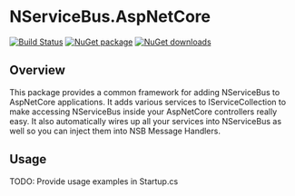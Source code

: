 # NServiceBus.AspNetCore

[![Build Status](https://dev.azure.com/NathanArnott/GitHub/_apis/build/status/NServiceBus.AspNetCore?branchName=master)](https://dev.azure.com/NathanArnott/GitHub/_build/latest?definitionId=1&branchName=master)
[![NuGet package](https://img.shields.io/nuget/v/NServiceBus.AspNetCore.svg)](https://nuget.org/packages/NServiceBus.AspNetCore)
[![NuGet downloads](https://img.shields.io/nuget/dt/NServiceBus.AspNetCore.svg)](https://nuget.org/packages/NServiceBus.AspNetCore)

## Overview

This package provides a common framework for adding NServiceBus to AspNetCore applications. It adds various services to IServiceCollection to make accessing NServiceBus inside your AspNetCore controllers really easy. It also automatically wires up all your services into NServiceBus as well so you can inject them into NSB Message Handlers.

## Usage

TODO: Provide usage examples in Startup.cs
